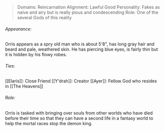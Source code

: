 > Domains: Reincarnation
> Alignment: Lawful Good
> Personality: Fakes as naive and airy but is really pious and condescending
> Role: One of the several Gods of this reality

###### Appearance:
Orris appears as a spry old man who is about 5'8", has long gray hair and beard and pale, weathered skin. He has piercing blue eyes, is fairly thin but it is hidden by his flowy robes.
###### Ties:
[[Elaris]]: Close Friend
[[Y'drah]]: Creator
[[Ayer]]: Fellow God who resides in [[The Heavens]]
###### Role:
Orris is tasked with bringing over souls from other worlds who have died before their time so that they can have a second life in a fantasy world to help the mortal races stop the demon king.